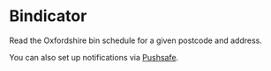 # Bindicator

Read the Oxfordshire bin schedule for a given postcode and address.

You can also set up notifications via [Pushsafe](https://www.pushsafer.com).
